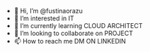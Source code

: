 - 👋 Hi, I’m @fustinaorazu
- 👀 I’m interested in IT
- 🌱 I’m currently learning CLOUD ARCHITECT
- 💞️ I’m looking to collaborate on PROJECT
- 📫 How to reach me DM ON LINKEDIN

<!---
fustinaorazu/fustinaorazu is a ✨ special ✨ repository because its `README.md` (this file) appears on your GitHub profile.
You can click the Preview link to take a look at your changes.
--->
